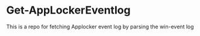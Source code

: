 # Get-AppLockerEventlog
This is a repo for fetching Applocker event log by parsing the win-event log
